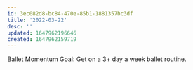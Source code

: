 ```yaml
---
id: 3ec082d8-bc84-470e-85b1-1881357bc3df
title: '2022-03-22'
desc: ''
updated: 1647962196646
created: 1647962159719
---
```


Ballet Momentum Goal: Get on a 3+ day a week ballet routine. 